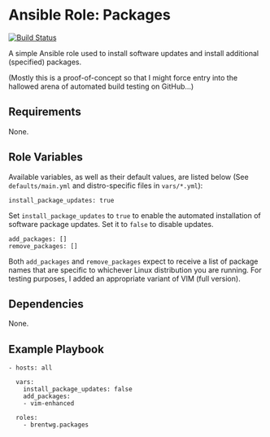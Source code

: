 # Ansible Role: Packages

[![Build Status](https://travis-ci.org/brentwg/ansible-role-packages.svg?branch=master)](https://travis-ci.org/brentwg/ansible-role-packages)

A simple Ansible role used to install software updates and install additional (specified) packages.  

(Mostly this is a proof-of-concept so that I might force entry into the hallowed arena of automated build testing on GitHub...)  

## Requirements  
None.  

## Role Variables  
Available variables, as well as their default values, are listed below (See `defaults/main.yml` and distro-specific files in `vars/*.yml`):  
```
install_package_updates: true
```  
Set `install_package_updates` to `true` to enable the automated installation of software package updates. Set it to `false` to disable updates.  

```
add_packages: []
remove_packages: []
```  
Both `add_packages` and `remove_packages` expect to receive a list of package names that are specific to whichever Linux distribution you are running. For testing purposes, I added an appropriate variant of VIM (full version).  

## Dependencies  
None.  

## Example Playbook
```
- hosts: all

  vars:
    install_package_updates: false
    add_packages:
    - vim-enhanced
    
  roles:
    - brentwg.packages
```
